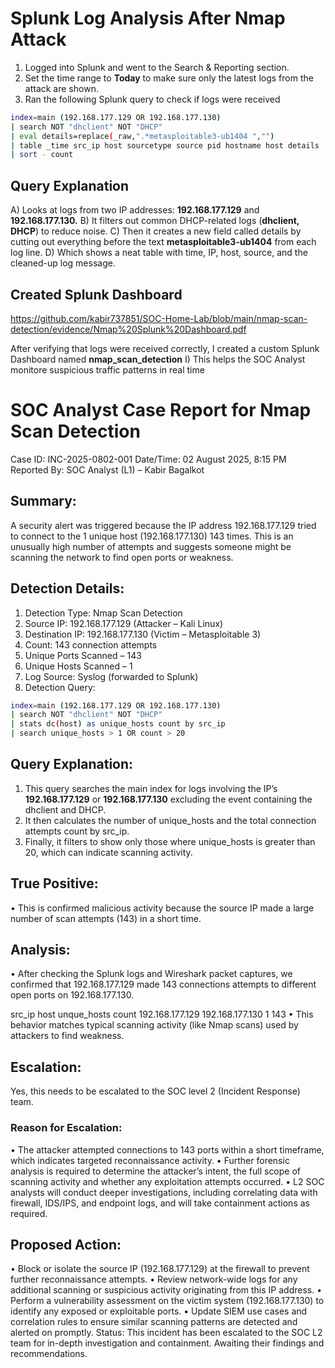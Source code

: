 
# Splunk Log Analysis After Nmap Attack

1) Logged into Splunk and went to the Search & Reporting section.
2) Set the time range to **Today** to make sure only the latest logs from the attack are shown.
3) Ran the following Splunk query to check if logs were received
``` bash
index=main (192.168.177.129 OR 192.168.177.130)
| search NOT "dhclient" NOT "DHCP"
| eval details=replace(_raw,".*metasploitable3-ub1404 ","")
| table _time src_ip host sourcetype source pid hostname host details
| sort - count
```
## Query Explanation
A) Looks at logs from two IP addresses: **192.168.177.129** and **192.168.177.130.**
B) It filters out common DHCP-related logs (**dhclient, DHCP**) to reduce noise.
C) Then it creates a new field called details by cutting out everything before the text **metasploitable3-ub1404** from each log line.
D) Which shows a neat table with time, IP, host, source, and the cleaned-up log message.

## Created Splunk Dashboard  
https://github.com/kabir737851/SOC-Home-Lab/blob/main/nmap-scan-detection/evidence/Nmap%20Splunk%20Dashboard.pdf

After verifying that logs were received correctly, I created a custom Splunk Dashboard named **nmap_scan_detection**
I) This helps the SOC Analyst monitore suspicious traffic patterns in real time

# SOC Analyst Case Report for Nmap Scan Detection

Case ID: INC-2025-0802-001
Date/Time: 02 August 2025, 8:15 PM
Reported By: SOC Analyst (L1) – Kabir Bagalkot

## Summary: 
A security alert was triggered because the IP address 192.168.177.129 tried to connect to the 1 unique host (192.168.177.130) 143 times. This is an unusually high number of attempts and suggests someone might be scanning the network to find open ports or weakness.

## Detection Details: 
1) Detection Type: Nmap Scan Detection
2) Source IP: 192.168.177.129 (Attacker – Kali Linux)
3) Destination IP: 192.168.177.130 (Victim – Metasploitable 3)
4) Count: 143 connection attempts
5) Unique Ports Scanned – 143
6) Unique Hosts Scanned – 1
7) Log Source: Syslog (forwarded to Splunk)
8) Detection Query:
```bash
index=main (192.168.177.129 OR 192.168.177.130)
| search NOT "dhclient" NOT "DHCP"
| stats dc(host) as unique_hosts count by src_ip
| search unique_hosts > 1 OR count > 20
```
## Query Explanation: 
1) This query searches the main index for logs involving the IP’s **192.168.177.129** or **192.168.177.130** excluding the event containing the dhclient and DHCP. 
2) It then calculates the number of unique_hosts and the total connection attempts count by src_ip. 
3) Finally, it filters to show only those where unique_hosts is greater than 20, which can indicate scanning activity.

## True Positive: 
• This is confirmed malicious activity because the source IP made a large number of scan attempts (143) in a short time.

## Analysis: 
• After checking the Splunk logs and Wireshark packet captures, we confirmed that 192.168.177.129 made 143 connections attempts to different open ports on 192.168.177.130. 

src_ip                     host                        unque_hosts              count
192.168.177.129            192.168.177.130                  1                    143
• This behavior matches typical scanning activity (like Nmap scans) used by attackers to find weakness.

## Escalation: 
Yes, this needs to be escalated to the SOC level 2 (Incident Response) team. 

### Reason for Escalation:
•	The attacker attempted connections to 143 ports within a short timeframe, which indicates targeted reconnaissance activity.
•	Further forensic analysis is required to determine the attacker’s intent, the full scope of scanning activity and whether any exploitation attempts occurred.
•	L2 SOC analysts will conduct deeper investigations, including correlating data with firewall, IDS/IPS, and endpoint logs, and will take containment actions as required.

## Proposed Action:
•	Block or isolate the source IP (192.168.177.129) at the firewall to prevent further reconnaissance attempts.
•	Review network-wide logs for any additional scanning or suspicious activity originating from this IP address.
•	Perform a vulnerability assessment on the victim system (192.168.177.130) to identify any exposed or exploitable ports.
•	Update SIEM use cases and correlation rules to ensure similar scanning patterns are detected and alerted on promptly.
Status: This incident has been escalated to the SOC L2 team for in-depth investigation and containment. Awaiting their findings and recommendations.









   
